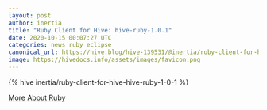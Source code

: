 ```yaml
---
layout: post
author: inertia
title: "Ruby Client for Hive: hive-ruby-1.0.1"
date: 2020-10-15 00:07:27 UTC
categories: news ruby eclipse
canonical_url: https://hive.blog/hive-139531/@inertia/ruby-client-for-hive-hive-ruby-1-0-1
image: https://hivedocs.info/assets/images/favicon.png
---
```

{% hive inertia/ruby-client-for-hive-hive-ruby-1-0-1 %}

[More About Ruby](/ruby)
